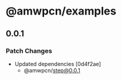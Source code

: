 # @amwpcn/examples

## 0.0.1

### Patch Changes

- Updated dependencies [0d4f2ae]
  - @amwpcn/step@0.0.1
